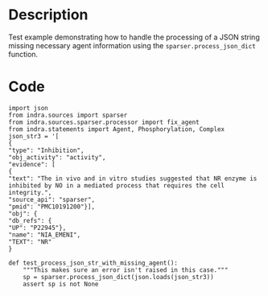 # Description
Test example demonstrating how to handle the processing of a JSON string missing necessary agent information using the `sparser.process_json_dict` function.

# Code
```
import json
from indra.sources import sparser
from indra.sources.sparser.processor import fix_agent
from indra.statements import Agent, Phosphorylation, Complex
json_str3 = '[
{
"type": "Inhibition",
"obj_activity": "activity",
"evidence": [
{
"text": "The in vivo and in vitro studies suggested that NR enzyme is inhibited by NO in a mediated process that requires the cell integrity.",
"source_api": "sparser",
"pmid": "PMC10191200"}],
"obj": {
"db_refs": {
"UP": "P22945"},
"name": "NIA_EMENI",
"TEXT": "NR"
}

def test_process_json_str_with_missing_agent():
    """This makes sure an error isn't raised in this case."""
    sp = sparser.process_json_dict(json.loads(json_str3))
    assert sp is not None

```
